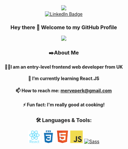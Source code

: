 
<div id="header" align="center">
  <img src="https://sdk.bitmoji.com/render/panel/20054902-100378783928_1-s5-v1.png?transparent=1&palette=1&scale=2" width="130"/>
  <div id="badges">
  <a href="https://www.linkedin.com/in/merve-perk/">
    <img src="https://img.shields.io/badge/LinkedIn-blue?style=for-the-badge&logo=linkedin&logoColor=white" alt="LinkedIn Badge"/>
  </a>
  
### Hey there :wave: Welcome to my GitHub Profile


<div id="banner" align="center">
<img src="https://img.freepik.com/free-vector/freelancer-working-laptop-her-house_1150-35054.jpg?w=1060&t=st=1672919658~exp=1672920258~hmac=f47fcef60610801f6cad5eaf1ff13590901b4fffc5b0c81ee5552210091d8786" width="350px"/>
</div>

### :black_nib:About Me
#### :woman_technologist:I am an entry-level frontend web developer from UK
#### 🌱 I’m currently learning React.JS
#### 📫 How to reach me: merveperk@gmail.com
#### ⚡ Fun fact: I'm really good at cooking!


### :hammer_and_wrench: Languages & Tools:

<div>
  <a href="https://reactjs.org/"><img src="https://github.com/devicons/devicon/blob/master/icons/react/react-original-wordmark.svg" title="React" alt="React" width="40" height="40"/></a>
  <a href ="https://en.wikipedia.org/wiki/CSS"><img src="https://github.com/devicons/devicon/blob/master/icons/css3/css3-plain-wordmark.svg"  title="CSS3" alt="CSS" width="40" height="40"/></a>
  <a href ="https://en.wikipedia.org/wiki/HTML"><img src="https://github.com/devicons/devicon/blob/master/icons/html5/html5-original.svg" title="HTML5" alt="HTML" width="40" height="40"/></a>
  <a href ="https://www.javascript.com/"><img src="https://github.com/devicons/devicon/blob/master/icons/javascript/javascript-original.svg" title="JavaScript" alt="JavaScript" width="40" height="40"/></a>
  <a href ="https://sass-lang.com/"><img src="https://avatars.githubusercontent.com/u/317889?s=200&v=4" title="Sass" alt="Sass" width="40" height="40"/></a>
  
  
  
</div>
